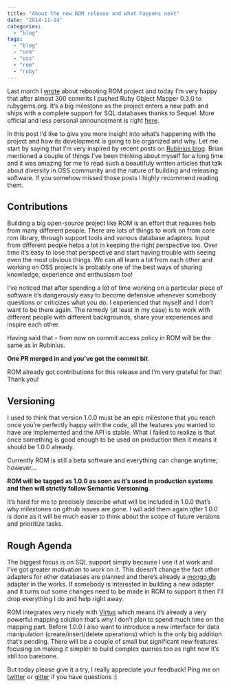 ```yaml
---
title: "About the new ROM release and what happens next"
date: "2014-11-24"
categories: 
  - "blog"
tags: 
  - "blog"
  - "orm"
  - "oss"
  - "rom"
  - "ruby"
---
```


Last month I [wrote](http://solnic.codes/2014/10/23/ruby-object-mapper-reboot.html) about rebooting ROM project and today I’m very happy that after almost 300 commits I pushed Ruby Object Mapper 0.3.0 to rubygems.org. It’s a big milestone as the project enters a new path and ships with a complete support for SQL databases thanks to Sequel. More official and less personal announcement is right [here](https://groups.google.com/forum/#!topic/rom-rb/xZfFYG1CYFs).

In this post I’d like to give you more insight into what’s happening with the project and how its development is going to be organized and why. Let me start by saying that I’m very inspired by recent posts on [Rubinius blog](http://rubini.us/2014/11/10/rubinius-3-0-part-1-the-rubinius-team/). Brian mentioned a couple of things I’ve been thinking about myself for a long time and it was amazing for me to read such a beautifuly written articles that talk about diversity in OSS community and the nature of building and releasing software. If you somehow missed those posts I highly recommend reading them.

## Contributions

Building a big open-source project like ROM is an effort that requires help from many different people. There are lots of things to work on from core rom library, through support tools and various database adapters. Input from different people helps a lot in keeping the right perspective too. Over time it’s easy to lose that perspective and start having trouble with seeing even the most obvious things. We can all learn a lot from each other and working on OSS projects is probably one of the best ways of sharing knowledge, experience and enthusiasm too!

I’ve noticed that after spending a lot of time working on a particular piece of software it’s dangerously easy to become defensive whenever somebody questions or criticizes what you do. I experienced that myself and I don’t want to be there again. The remedy (at least in my case) is to work with different people with different backgrounds, share your experiences and inspire each other.

Having said that - from now on commit access policy in ROM will be the same as in Rubinius.

**One PR merged in and you’ve got the commit bit**.

ROM already got contributions for this release and I’m very grateful for that! Thank you!

## Versioning

I used to think that version 1.0.0 must be an epic milestone that you reach once you’re perfectly happy with the code, all the features you wanted to have are implemented and the API is stable. What I failed to realize is that once something is good enough to be used on production then it means it should be 1.0.0 already.

Currently ROM is still a beta software and everything can change anytime; however…

**ROM will be tagged as 1.0.0 as soon as it’s used in production systems and then will strictly follow Semantic Versioning**.

It’s hard for me to precisely describe what will be included in 1.0.0 that’s why milestones on github issues are gone. I will add them again _after_ 1.0.0 is done as it will be much easier to think about the scope of future versions and prioritize tasks.

## Rough Agenda

The biggest focus is on SQL support simply because I use it at work and I’ve got greater motivation to work on it. This doesn’t change the fact other adapters for other databases are planned and there’s already a [mongo db](https://rubygems.org/gems/rom-rb/rom-mongo) adapter in the works. If somebody is interested in building a new adapter and it turns out some changes need to be made in ROM to support it then I’ll drop everything I do and help right away.

ROM integrates very nicely with [Virtus](https://github.com/solnic/virtus) which means it’s already a very powerful mapping solution that’s why I don’t plan to spend much time on the mapping part. Before 1.0.0 I also want to introduce a new interface for data manipulation (create/insert/delete operations) which is the only big addition that’s pending. There will be a couple of small but significant new features focusing on making it simpler to build complex queries too as right now it’s still too barebone.

But today please give it a try, I really appreciate your feedback! Ping me on [twitter](https://twitter.com/_solnic_) or [gitter](https://gitter.im/rom-rb/chat) if you have questions :)
